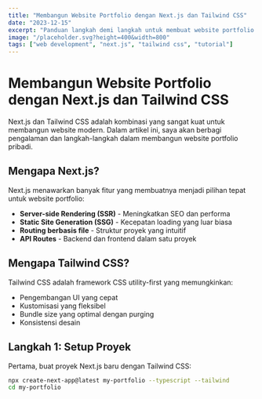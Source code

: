 ```yaml
---
title: "Membangun Website Portfolio dengan Next.js dan Tailwind CSS"
date: "2023-12-15"
excerpt: "Panduan langkah demi langkah untuk membuat website portfolio yang menarik menggunakan Next.js dan Tailwind CSS."
image: "/placeholder.svg?height=400&width=800"
tags: ["web development", "next.js", "tailwind css", "tutorial"]
---
```


# Membangun Website Portfolio dengan Next.js dan Tailwind CSS

Next.js dan Tailwind CSS adalah kombinasi yang sangat kuat untuk membangun website modern. Dalam artikel ini, saya akan berbagi pengalaman dan langkah-langkah dalam membangun website portfolio pribadi.

## Mengapa Next.js?

Next.js menawarkan banyak fitur yang membuatnya menjadi pilihan tepat untuk website portfolio:

- **Server-side Rendering (SSR)** - Meningkatkan SEO dan performa
- **Static Site Generation (SSG)** - Kecepatan loading yang luar biasa
- **Routing berbasis file** - Struktur proyek yang intuitif
- **API Routes** - Backend dan frontend dalam satu proyek

## Mengapa Tailwind CSS?

Tailwind CSS adalah framework CSS utility-first yang memungkinkan:

- Pengembangan UI yang cepat
- Kustomisasi yang fleksibel
- Bundle size yang optimal dengan purging
- Konsistensi desain

## Langkah 1: Setup Proyek

Pertama, buat proyek Next.js baru dengan Tailwind CSS:

```bash
npx create-next-app@latest my-portfolio --typescript --tailwind
cd my-portfolio


